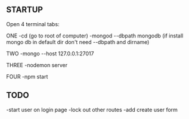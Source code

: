 
## STARTUP

Open 4 terminal tabs:

ONE
  -cd   (go to root of computer)
  -mongod --dbpath mongodb   (if install mongo db in default dir don't need --dbpath and dirname)

TWO
  -mongo --host 127.0.0.1:27017

THREE
  -nodemon server

FOUR
  -npm start





## TODO

  -start user on login page
  -lock out other routes
  -add create user form